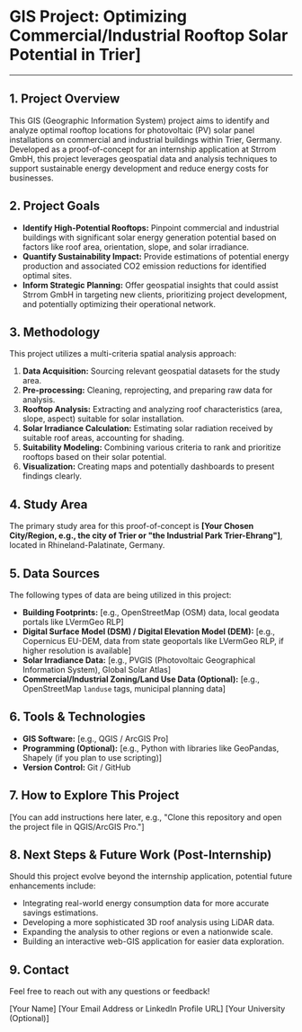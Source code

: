 # GIS Project: Optimizing Commercial/Industrial Rooftop Solar Potential in Trier]

---

## 1. Project Overview

This GIS (Geographic Information System) project aims to identify and analyze optimal rooftop locations for photovoltaic (PV) solar panel installations on commercial and industrial buildings within Trier, Germany. Developed as a proof-of-concept for an internship application at Strrom GmbH, this project leverages geospatial data and analysis techniques to support sustainable energy development and reduce energy costs for businesses.

## 2. Project Goals

* **Identify High-Potential Rooftops:** Pinpoint commercial and industrial buildings with significant solar energy generation potential based on factors like roof area, orientation, slope, and solar irradiance.
* **Quantify Sustainability Impact:** Provide estimations of potential energy production and associated CO2 emission reductions for identified optimal sites.
* **Inform Strategic Planning:** Offer geospatial insights that could assist Strrom GmbH in targeting new clients, prioritizing project development, and potentially optimizing their operational network.

## 3. Methodology

This project utilizes a multi-criteria spatial analysis approach:

1.  **Data Acquisition:** Sourcing relevant geospatial datasets for the study area.
2.  **Pre-processing:** Cleaning, reprojecting, and preparing raw data for analysis.
3.  **Rooftop Analysis:** Extracting and analyzing roof characteristics (area, slope, aspect) suitable for solar installation.
4.  **Solar Irradiance Calculation:** Estimating solar radiation received by suitable roof areas, accounting for shading.
5.  **Suitability Modeling:** Combining various criteria to rank and prioritize rooftops based on their solar potential.
6.  **Visualization:** Creating maps and potentially dashboards to present findings clearly.

## 4. Study Area

The primary study area for this proof-of-concept is **[Your Chosen City/Region, e.g., the city of Trier or "the Industrial Park Trier-Ehrang"]**, located in Rhineland-Palatinate, Germany.

## 5. Data Sources

The following types of data are being utilized in this project:

* **Building Footprints:** [e.g., OpenStreetMap (OSM) data, local geodata portals like LVermGeo RLP]
* **Digital Surface Model (DSM) / Digital Elevation Model (DEM):** [e.g., Copernicus EU-DEM, data from state geoportals like LVermGeo RLP, if higher resolution is available]
* **Solar Irradiance Data:** [e.g., PVGIS (Photovoltaic Geographical Information System), Global Solar Atlas]
* **Commercial/Industrial Zoning/Land Use Data (Optional):** [e.g., OpenStreetMap `landuse` tags, municipal planning data]

## 6. Tools & Technologies

* **GIS Software:** [e.g., QGIS / ArcGIS Pro]
* **Programming (Optional):** [e.g., Python with libraries like GeoPandas, Shapely (if you plan to use scripting)]
* **Version Control:** Git / GitHub

## 7. How to Explore This Project

[You can add instructions here later, e.g., "Clone this repository and open the project file in QGIS/ArcGIS Pro."]

## 8. Next Steps & Future Work (Post-Internship)

Should this project evolve beyond the internship application, potential future enhancements include:

* Integrating real-world energy consumption data for more accurate savings estimations.
* Developing a more sophisticated 3D roof analysis using LiDAR data.
* Expanding the analysis to other regions or even a nationwide scale.
* Building an interactive web-GIS application for easier data exploration.

## 9. Contact

Feel free to reach out with any questions or feedback!

[Your Name]
[Your Email Address or LinkedIn Profile URL]
[Your University (Optional)]
